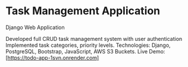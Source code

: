 # Task Management Application
Django Web Application

Developed full CRUD task management system with user authentication
Implemented task categories, priority levels.
Technologies: Django, PostgreSQL, Bootstrap, JavaScript, AWS S3 Buckets.
Live Demo: [https://todo-app-1svn.onrender.com]
